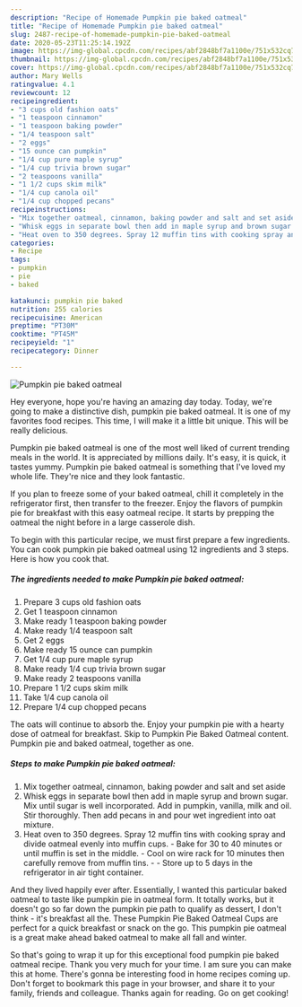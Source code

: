 ```yaml
---
description: "Recipe of Homemade Pumpkin pie baked oatmeal"
title: "Recipe of Homemade Pumpkin pie baked oatmeal"
slug: 2487-recipe-of-homemade-pumpkin-pie-baked-oatmeal
date: 2020-05-23T11:25:14.192Z
image: https://img-global.cpcdn.com/recipes/abf2848bf7a1100e/751x532cq70/pumpkin-pie-baked-oatmeal-recipe-main-photo.jpg
thumbnail: https://img-global.cpcdn.com/recipes/abf2848bf7a1100e/751x532cq70/pumpkin-pie-baked-oatmeal-recipe-main-photo.jpg
cover: https://img-global.cpcdn.com/recipes/abf2848bf7a1100e/751x532cq70/pumpkin-pie-baked-oatmeal-recipe-main-photo.jpg
author: Mary Wells
ratingvalue: 4.1
reviewcount: 12
recipeingredient:
- "3 cups old fashion oats"
- "1 teaspoon cinnamon"
- "1 teaspoon baking powder"
- "1/4 teaspoon salt"
- "2 eggs"
- "15 ounce can pumpkin"
- "1/4 cup pure maple syrup"
- "1/4 cup trivia brown sugar"
- "2 teaspoons vanilla"
- "1 1/2 cups skim milk"
- "1/4 cup canola oil"
- "1/4 cup chopped pecans"
recipeinstructions:
- "Mix together oatmeal, cinnamon, baking powder and salt and set aside"
- "Whisk eggs in separate bowl then add in maple syrup and brown sugar. Mix until sugar is well incorporated. Add in pumpkin, vanilla, milk and oil. Stir thoroughly. Then add pecans in and pour wet ingredient into oat mixture."
- "Heat oven to 350 degrees. Spray 12 muffin tins with cooking spray and divide oatmeal evenly into muffin cups. Bake for 30 to 40 minutes or until muffin is set in the middle. Cool on wire rack for 10 minutes then carefully remove from muffin tins.  Store up to 5 days in the refrigerator in air tight container."
categories:
- Recipe
tags:
- pumpkin
- pie
- baked

katakunci: pumpkin pie baked 
nutrition: 255 calories
recipecuisine: American
preptime: "PT30M"
cooktime: "PT45M"
recipeyield: "1"
recipecategory: Dinner

---
```



![Pumpkin pie baked oatmeal](https://img-global.cpcdn.com/recipes/abf2848bf7a1100e/751x532cq70/pumpkin-pie-baked-oatmeal-recipe-main-photo.jpg)

Hey everyone, hope you're having an amazing day today. Today, we're going to make a distinctive dish, pumpkin pie baked oatmeal. It is one of my favorites food recipes. This time, I will make it a little bit unique. This will be really delicious.

Pumpkin pie baked oatmeal is one of the most well liked of current trending meals in the world. It is appreciated by millions daily. It's easy, it is quick, it tastes yummy. Pumpkin pie baked oatmeal is something that I've loved my whole life. They're nice and they look fantastic.

If you plan to freeze some of your baked oatmeal, chill it completely in the refrigerator first, then transfer to the freezer. Enjoy the flavors of pumpkin pie for breakfast with this easy oatmeal recipe. It starts by prepping the oatmeal the night before in a large casserole dish.


To begin with this particular recipe, we must first prepare a few ingredients. You can cook pumpkin pie baked oatmeal using 12 ingredients and 3 steps. Here is how you cook that.

<!--inarticleads1-->

##### The ingredients needed to make Pumpkin pie baked oatmeal:

1. Prepare 3 cups old fashion oats
1. Get 1 teaspoon cinnamon
1. Make ready 1 teaspoon baking powder
1. Make ready 1/4 teaspoon salt
1. Get 2 eggs
1. Make ready 15 ounce can pumpkin
1. Get 1/4 cup pure maple syrup
1. Make ready 1/4 cup trivia brown sugar
1. Make ready 2 teaspoons vanilla
1. Prepare 1 1/2 cups skim milk
1. Take 1/4 cup canola oil
1. Prepare 1/4 cup chopped pecans


The oats will continue to absorb the. Enjoy your pumpkin pie with a hearty dose of oatmeal for breakfast. Skip to Pumpkin Pie Baked Oatmeal content. Pumpkin pie and baked oatmeal, together as one. 

<!--inarticleads2-->

##### Steps to make Pumpkin pie baked oatmeal:

1. Mix together oatmeal, cinnamon, baking powder and salt and set aside
1. Whisk eggs in separate bowl then add in maple syrup and brown sugar. Mix until sugar is well incorporated. Add in pumpkin, vanilla, milk and oil. Stir thoroughly. Then add pecans in and pour wet ingredient into oat mixture.
1. Heat oven to 350 degrees. Spray 12 muffin tins with cooking spray and divide oatmeal evenly into muffin cups. - Bake for 30 to 40 minutes or until muffin is set in the middle. - Cool on wire rack for 10 minutes then carefully remove from muffin tins. -  - Store up to 5 days in the refrigerator in air tight container.


And they lived happily ever after. Essentially, I wanted this particular baked oatmeal to taste like pumpkin pie in oatmeal form. It totally works, but it doesn&#39;t go so far down the pumpkin pie path to qualify as dessert, I don&#39;t think - it&#39;s breakfast all the. These Pumpkin Pie Baked Oatmeal Cups are perfect for a quick breakfast or snack on the go. This pumpkin pie oatmeal is a great make ahead baked oatmeal to make all fall and winter. 

So that's going to wrap it up for this exceptional food pumpkin pie baked oatmeal recipe. Thank you very much for your time. I am sure you can make this at home. There's gonna be interesting food in home recipes coming up. Don't forget to bookmark this page in your browser, and share it to your family, friends and colleague. Thanks again for reading. Go on get cooking!
